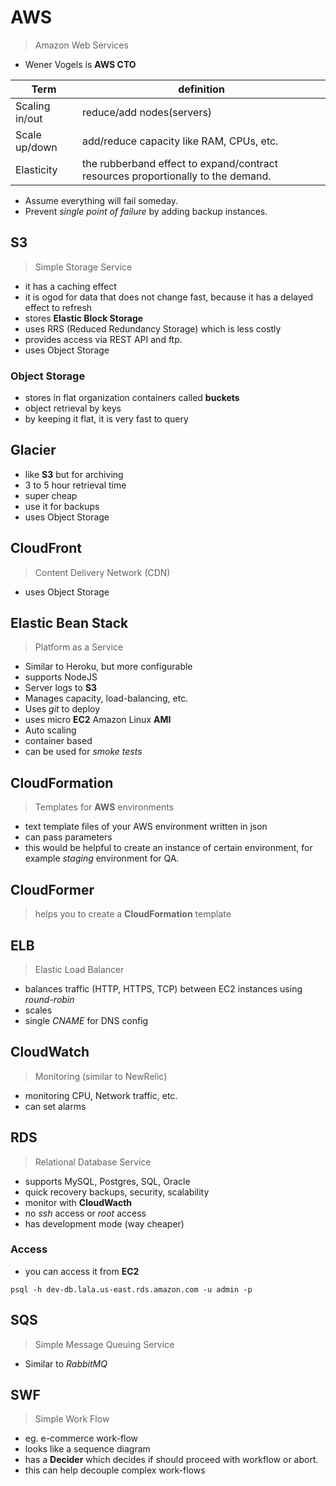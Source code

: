 # AWS

> Amazon Web Services

- Wener Vogels is **AWS CTO**


Term | definition
---------- | --------
Scaling in/out | reduce/add nodes(servers)
Scale up/down | add/reduce capacity like RAM, CPUs, etc.
Elasticity | the rubberband effect to expand/contract resources proportionally to the demand.

- Assume everything will fail someday.
- Prevent *single point of failure* by adding backup instances.

## S3

> Simple Storage Service

- it has a caching effect
- it is ogod for data that does not change fast, because it has a delayed effect to refresh
- stores **Elastic Block Storage**
- uses RRS (Reduced Redundancy Storage) which is less costly
- provides access via REST API and ftp.
- uses Object Storage

### Object Storage

- stores in flat organization containers called **buckets**
- object retrieval by keys
- by keeping it flat, it is very fast to query

## Glacier

- like **S3** but for archiving
- 3 to 5 hour retrieval time
- super cheap
- use it for backups 
- uses Object Storage

## CloudFront

> Content Delivery Network (CDN)

- uses Object Storage

## Elastic Bean Stack

> Platform as a Service

- Similar to Heroku, but more configurable
- supports NodeJS
- Server logs to **S3**
- Manages capacity, load-balancing, etc.
- Uses *git* to deploy
- uses micro **EC2** Amazon Linux **AMI**
- Auto scaling
- container based
- can be used for *smoke tests*

## CloudFormation

> Templates for **AWS** environments

- text template files of your AWS environment written in json
- can pass parameters
- this would be helpful to create an instance of certain environment, for example *staging* environment for QA.

## CloudFormer

> helps you to create a **CloudFormation** template


## ELB
> Elastic Load Balancer

- balances traffic (HTTP, HTTPS, TCP) between EC2 instances using *round-robin*
- scales
- single *CNAME* for DNS config

## CloudWatch

> Monitoring (similar to NewRelic)

- monitoring CPU, Network traffic, etc.
- can set alarms

## RDS

> Relational Database Service

- supports MySQL, Postgres, SQL, Oracle
- quick recovery backups, security, scalability
- monitor with **CloudWacth**
- no *ssh* access or *root* access
- has development mode (way cheaper)

### Access
- you can access it from **EC2** 

`psql -h dev-db.lala.us-east.rds.amazon.com -u admin -p`

## SQS

> Simple Message Queuing Service

- Similar to *RabbitMQ*

## SWF
> Simple Work Flow

- eg. e-commerce work-flow
- looks like a sequence diagram
- has a **Decider** which decides if should proceed with workflow or abort.
- this can help decouple complex work-flows